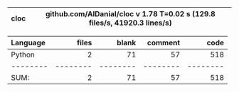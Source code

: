 cloc|github.com/AlDanial/cloc v 1.78  T=0.02 s (129.8 files/s, 41920.3 lines/s)
--- | ---

Language|files|blank|comment|code
:-------|-------:|-------:|-------:|-------:
Python|2|71|57|518
--------|--------|--------|--------|--------
SUM:|2|71|57|518
